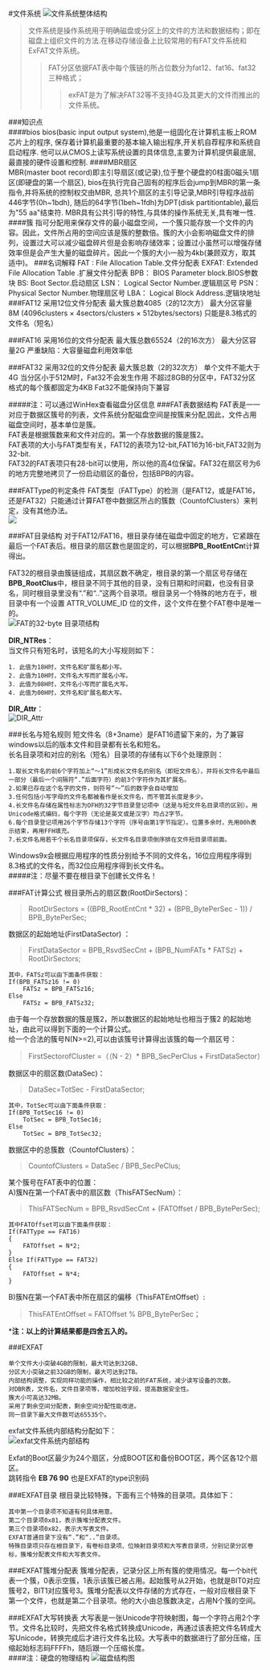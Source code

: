 #文件系统
![文件系统整体结构](http://i.imgur.com/sYHeMSU.png)  
> 文件系统是操作系统用于明确磁盘或分区上的文件的方法和数据结构；即在磁盘上组织文件的方法.在移动存储设备上比较常用的有FAT文件系统和ExFAT文件系统。  
>>  FAT分区依据FAT表中每个簇链的所占位数分为fat12、fat16、fat32三种格式；  
>>> exFAT是为了解决FAT32等不支持4G及其更大的文件而推出的文件系统。  

###知识点  
####bios
	bios(basic input output system),他是一组固化在计算机主板上ROM芯片上的程序,
	保存着计算机最重要的基本输入输出程序,开关机自荐程序和系统自启动程序.
	他可以从CMOS上读写系统设置的具体信息,主要为计算机提供最底层,最直接的硬件设置和控制.
####MBR扇区  
	MBR(master boot record)即主引导扇区(或记录),位于整个硬盘的0柱面0磁头1扇区(即硬盘的第一个扇区),
	bios在执行完自己固有的程序后会jump到MBR的第一条指令,并将系统的控制权交由MBR,
	总共1个扇区的主引导记录,MBR引导程序战前446字节(0h~1bdh),
	随后的64字节(1beh~1fdh)为DPT(disk partitiontable),最后为"55 aa"结束符.
	MBR具有公共引导的特性,与具体的操作系统无关,具有唯一性.  
####簇
	指可分配用来保存文件的最小磁盘空间，一个簇只能存放一个文件的内容。因此，文件所占用的空间应该是簇的整数倍。簇的大小会影响磁盘文件的排列，设置过大可以减少磁盘碎片但是会影响存储效率；设置过小虽然可以增强存储效率但是会产生大量的磁盘碎片。因此一个簇的大小一般为4kb(兼顾双方，取其适中)。
###名词解释
	FAT :   File Allocation Table.文件分配表
    EXFAT:  Extended File Allocation Table .扩展文件分配表
    BPB：   BIOS Parameter block.BIOS参数块
    BS:     Boot Sector.启动扇区
    LSN：   Logical Sector Number.逻辑扇区号
    PSN：   Physical Sector Number.物理扇区号
    LBA：   Logical Block Address.逻辑块地址
###FAT12
	采用12位文件分配表
	最大簇总数4085（2的12次方）
	最大分区容量8M (4096clusters × 4sectors/clusters × 512bytes/sectors)
	只能是8.3格式的文件名（短名）

###FAT16
	采用16位的文件分配表
	最大簇总数65524（2的16次方）
	最大分区容量2G
	严重缺陷：大容量磁盘利用效率低

###FAT32
	采用32位的文件分配表
	最大簇总数（2的32次方）
	单个文件不能大于4G
	当分区小于512M时，Fat32不会发生作用
	不超过8GB的分区中，FAT32分区格式的每个簇都固定为4KB
	Fat32不能保持向下兼容

#####注：可以通过WinHex查看磁盘分区信息
###FAT表数据结构
FAT表是一一对应于数据区簇号的列表，文件系统分配磁盘空间是按簇来分配,因此，文件占用磁盘空间时，基本单位是簇。  
FAT表是根据簇数来和文件对应的。第一个存放数据的簇是簇2。  
FAT表项的大小与FAT类型有关，FAT12的表项为12-bit,FAT16为16-bit,FAT32则为32-bit.  
FAT32的FAT表项只有28-bit可以使用，所以他的高4位保留。FAT32在扇区号为6的地方完整地拷贝了一份启动扇区的备份，包括BPB的内容。  

###FATType的判定条件
FAT类型（FATType）的检测（是FAT12，或是FAT16，还是FAT32）只能通过计算FAT卷中数据区所占的簇数（CountofClusters）来判定，没有其他办法。  
![](http://i.imgur.com/vsK8Eha.png)

###FAT目录结构
对于FAT12/FAT16，根目录存储在磁盘中固定的地方，它紧跟在最后一个FAT表后。根目录的扇区数也是固定的，可以根据**BPB_RootEntCn**t计算得出。  

FAT32的根目录由簇链组成，其扇区数不确定，根目录的第一个扇区号存储在**BPB_RootClus**中，根目录不同于其他的目录，没有日期和时间戳，也没有目录名，同时根目录里没有“.”和“..”这两个目录项。根目录另一个特殊的地方在于，根目录中有一个设置 ATTR_VOLUME_ID 位的文件，这个文件在整个FAT卷中是唯一的。  
![FAT的32-byte 目录项结构](http://i.imgur.com/fvgsOVG.png)    

**DIR_NTRes**：  
当文件只有短名时，该短名的大小写规则如下：

	1. 此值为18H时，文件名和扩展名都小写。
	2. 此值为10H时，文件名大写而扩展名小写。
	3. 此值为08H时，文件名小写而扩展名大写。
	4. 此值为00H时，文件名和扩展名都大写。
**DIR_Attr**：  
![DIR_Attr](http://i.imgur.com/LTZnqMs.png)  


###长名与短名规则
短文件名（8+3name）是FAT16遗留下来的，为了兼容windows以后的版本文件和目录都有长名和短名。  
长名目录项和对应的别名（短名）目录项的存储有以下6个处理原则：  

	1.取长文件名的前6个字符加上“～1”形成长文件名的别名（即短文件名），并将长文件名中最后一部分（最后一个间隔符“.”后面字符）的前3个字符作为其扩展名。  
	2.如果已存在这个名字的文件，则符号“～”后的数字会自动增加  
	3.任何包括小写字母的文件名都被看作是长文件名，而不管其长度是多少。  
	4.长文件名存储在属性标志为OFH的32字节目录登记项中（这是与短文件名目录项的区别）。用Unicode格式编码，每个字符（无论是英文或是汉字）均占2字节。  
	6.每个目录登记项用26个字节存储13个字符（序号由第1字节指定）。位置多余时，先用00h表示结束，再用FFH填充。  
	7.长文件名用若干个长名目录项保存，长文件名目录项倒序排在文件短目录项前面。  
Windows9x会根据应用程序的性质分别给予不同的文件名，16位应用程序得到8.3格式的文件名，而32位应用程序得到长文件名。  
#####注：尽量不要在根目录下创建长文件名！

###FAT计算公式
根目录所占的扇区数(RootDirSectors)：  
> RootDirSectors = ((BPB_RootEntCnt * 32) + (BPB_BytePerSec - 1)) / BPB_BytePerSec;  

数据区的起始地址(FirstDataSector) ：  
> FirstDataSector = BPB_RsvdSecCnt + (BPB_NumFATs * FATSz) + RootDirSectors;  

	其中，FATSz可以由下面条件获取：  
	If(BPB_FATSz16 != 0)  
		FATSz = BPB_FATSz16;  
	Else  
		FATSz = BPB_FATSz32;  

由于每一个存放数据的簇是簇2，所以数据区的起始地址也相当于簇2 的起始地址，由此可以得到下面的一个计算公式。  
给一个合法的簇号N(N>=2),可以由该簇号计算得出该簇的每一个扇区号：  
> FirstSectorofCluster =（（N - 2）* BPB_SecPerClus + FirstDataSector）  

数据区中的扇区数(DataSec)：  
> DataSec=TotSec - FirstDataSector;  

	其中，TotSec可以由下面条件获取：
	If(BPB_TotSec16 != 0)
		TotSec = BPB_TotSec16;
	Else
		TotSec = BPB_TotSec32;

数据区中的总簇数（CountofClusters）：  
> CountofClusters = DataSec / BPB_SecPeClus;  

某个簇号在FAT表中的位置：  
A)簇N在第一个FAT表中的扇区数（ThisFATSecNum）：  
> ThisFATSecNum = BPB_RsvdSecCnt + (FATOffset / BPB_BytePerSec);  

	其中FATOffset可以由下面条件获取：
	If(FATType == FAT16)
	{
		FATOffset = N*2;
	}
	Else If(FATType == FAT32)
	{
	 	FATOffset = N*4;
	}
B)簇N在第一个FAT表中所在扇区的偏移（ThisFATEntOffset）:  
> ThisFATEntOffset = FATOffset % BPB_BytePerSec；  

***注：以上的计算结果都是四舍五入的。**

###EXFAT

	单个文件大小突破4GB的限制，最大可达到32GB、
	分区大小突破之前32GB的限制，最大可达到2TB。
	内部结构调整，实现同样功能的操作，相比较之前的FAT系统，减少读写设备的次数。
	对DBR表，文件名，文件目录项等，增加校验字段，提高数据安全性。
	簇大小可高达32MB。
	采用了剩余空间分配表，剩余空间分配性能改进。
	同一目录下最大文件数可达65535个。
exfat文件系统内部结构分配如下：  
![exfat文件系统内部结构](http://i.imgur.com/a3DZO4b.png)  

Exfat的Boot区最少为24个扇区，分成BOOT区和备份BOOT区，两个区各12个扇区。  
跳转指令 **EB 76 90** 也是EXFAT的type识别码  

###EXFAT目录
根目录比较特殊，下面有三个特殊的目录项。具体如下： 

	其中第一个目录项不知道有何具体用意。
	第二个目录项0x81，表示簇堆分配表文件。
	第三个目录项0x82，表示大写表文件。
	EXFAT普通目录下没有“.”和“..”目录项。
	特殊目录项只存在根目录下，有卷标目录项、位映射目录项和大写表目录项，分别记录分区卷标，簇堆分配表文件和大写表文件。

###EXFAT簇堆分配表
簇堆分配表，记录分区上所有簇的使用情况。每一个bit代表一个簇，0表示空簇，1表示该簇已被占用。起始簇号从2开始，也就是BIT0对应簇号2，BIT1对应簇号3。簇堆分配表以文件存储的方式存在，一般对应根目录下第一个文件，也就是第二个目录项。他的大小由总簇数决定，占用N个簇的空间。   

###EXFAT大写转换表
大写表是一张Unicode字符映射图，每一个字符占用2个字节。文件名比较时，先把文件名格式转换成Unicode，再通过该表把文件名转成大写Unicode，转换完成后才进行文件名比较。大写表中的数据进行了部分压缩，压缩起始标志码FFFFh，随后跟一个压缩长度。  
####注：硬盘的物理结构
![磁盘结构图](http://i.imgur.com/rvDJodx.png)  

